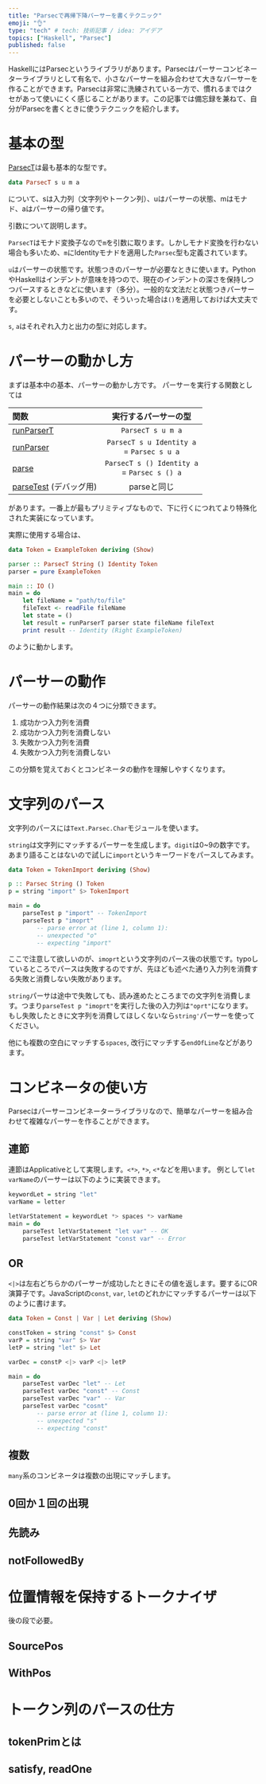 ```yaml
---
title: "Parsecで再帰下降パーサーを書くテクニック"
emoji: "👌"
type: "tech" # tech: 技術記事 / idea: アイデア
topics: ["Haskell", "Parsec"]
published: false
---
```


HaskellにはParsecというライブラリがあります。Parsecはパーサーコンビネーターライブラリとして有名で、小さなパーサーを組み合わせて大きなパーサーを作ることができます。Parsecは非常に洗練されている一方で、慣れるまではクセがあって使いにくく感じることがあります。この記事では備忘録を兼ねて、自分がParsecを書くときに使うテクニックを紹介します。

# 基本の型
[ParsecT](https://hackage.haskell.org/package/parsec-3.1.16.1/docs/Text-Parsec.html#t:ParsecT)は最も基本的な型です。

```hs
data ParsecT s u m a
```
について、sは入力列（文字列やトークン列）、uはパーサーの状態、mはモナド、aはパーサーの帰り値です。

引数について説明します。

`ParsecT`はモナド変換子なので`m`を引数に取ります。しかしモナド変換を行わない場合も多いため、`m`にIdentityモナドを適用した`Parsec`型も定義されています。

`u`はパーサーの状態です。状態つきのパーサーが必要なときに使います。PythonやHaskellはインデントが意味を持つので、現在のインデントの深さを保持しつつパースするときなどに使います（多分）。一般的な文法だと状態つきパーサーを必要としないことも多いので、そういった場合は`()`を適用しておけば大丈夫です。

`s`, `a`はそれぞれ入力と出力の型に対応します。

# パーサーの動かし方

まずは基本中の基本、パーサーの動かし方です。
パーサーを実行する関数としては

| 関数                                                                                                            |                実行するパーサーの型                |
| :-------------------------------------------------------------------------------------------------------------- | :------------------------------------------------: |
| [runParserT](https://hackage.haskell.org/package/parsec-3.1.16.1/docs/Text-Parsec.html#v:runParserT)            |                 `ParsecT s u m a`                  |
| [runParser](https://hackage.haskell.org/package/parsec-3.1.16.1/docs/Text-Parsec.html#v:runParser)              | `ParsecT s u Identity a` <br> =     `Parsec s u a` |
| [parse](https://hackage.haskell.org/package/parsec-3.1.16.1/docs/Text-Parsec.html#v:parse)                      |  `ParsecT s () Identity a` <br>= `Parsec s () a`   |
| [parseTest](https://hackage.haskell.org/package/parsec-3.1.16.1/docs/Text-Parsec.html#v:parseTest) (デバッグ用) |                    parseと同じ                     |

があります。一番上が最もプリミティブなもので、下に行くにつれてより特殊化された実装になっています。

実際に使用する場合は、

```hs
data Token = ExampleToken deriving (Show)

parser :: ParsecT String () Identity Token
parser = pure ExampleToken

main :: IO ()
main = do
    let fileName = "path/to/file"
    fileText <- readFile fileName
    let state = ()
    let result = runParserT parser state fileName fileText
    print result -- Identity (Right ExampleToken)
```

のように動かします。

# パーサーの動作
パーサーの動作結果は次の４つに分類できます。

1. 成功かつ入力列を消費
2. 成功かつ入力列を消費しない
3. 失敗かつ入力列を消費
4. 失敗かつ入力列を消費しない

この分類を覚えておくとコンビネータの動作を理解しやすくなります。

# 文字列のパース
文字列のパースには`Text.Parsec.Char`モジュールを使います。

`string`は文字列にマッチするパーサーを生成します。`digit`は0~9の数字です。あまり語ることはないので試しに`import`というキーワードをパースしてみます。

```hs
data Token = TokenImport deriving (Show)

p :: Parsec String () Token
p = string "import" $> TokenImport

main = do
    parseTest p "import" -- TokenImport
    parseTest p "imoprt"
        -- parse error at (line 1, column 1):
        -- unexpected "o"
        -- expecting "import"
```

ここで注意して欲しいのが、`imoprt`という文字列のパース後の状態です。typoしているところでパースは失敗するのですが、先ほども述べた通り入力列を消費する失敗と消費しない失敗があります。

`string`パーサは途中で失敗しても、読み進めたところまでの文字列を消費します。つまり`parseTest p "imoprt"`を実行した後の入力列は`"oprt"`になります。もし失敗したときに文字列を消費してほしくないなら`string'`パーサーを使ってください。

他にも複数の空白にマッチする`spaces`, 改行にマッチする`endOfLine`などがあります。

# コンビネータの使い方
Parsecはパーサーコンビネーターライブラリなので、簡単なパーサーを組み合わせて複雑なパーサーを作ることができます。

## 連節
連節はApplicativeとして実現します。`<*>`, `*>`, `<*`などを用います。
例として`let varName`のパーサーは以下のように実装できます。

```hs
keywordLet = string "let"
varName = letter

letVarStatement = keywordLet *> spaces *> varName
main = do
    parseTest letVarStatement "let var" -- OK
    parseTest letVarStatement "const var" -- Error
```

## OR
`<|>`は左右どちらかのパーサーが成功したときにその値を返します。要するにOR演算子です。JavaScriptの`const`, `var`, `let`のどれかにマッチするパーサーは以下のように書けます。

```hs
data Token = Const | Var | Let deriving (Show)

constToken = string "const" $> Const
varP = string "var" $> Var
letP = string "let" $> Let

varDec = constP <|> varP <|> letP

main = do
    parseTest varDec "let" -- Let
    parseTest varDec "const" -- Const
    parseTest varDec "var" -- Var
    parseTest varDec "cosnt"
        -- parse error at (line 1, column 1):
        -- unexpected "s"
        -- expecting "const"
```

## 複数
`many`系のコンビネータは複数の出現にマッチします。


## 0回か１回の出現
## 先読み
## notFollowedBy


# 位置情報を保持するトークナイザ
後の段で必要。
## SourcePos
## WithPos

# トークン列のパースの仕方
## tokenPrimとは
## satisfy, readOne

